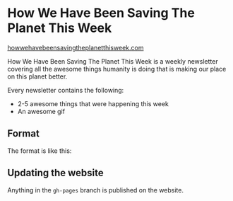 # How We Have Been Saving The Planet This Week
[howwehavebeensavingtheplanetthisweek.com](howwehavebeensavingtheplanetthisweek.com)

How We Have Been Saving The Planet This Week is a weekly newsletter covering all the awesome things humanity is doing that is making our place on this planet better.

Every newsletter contains the following:
- 2-5 awesome things that were happening this week
- An awesome gif

## Format
The format is like this:

## Updating the website

Anything in the `gh-pages` branch is published on the website.
